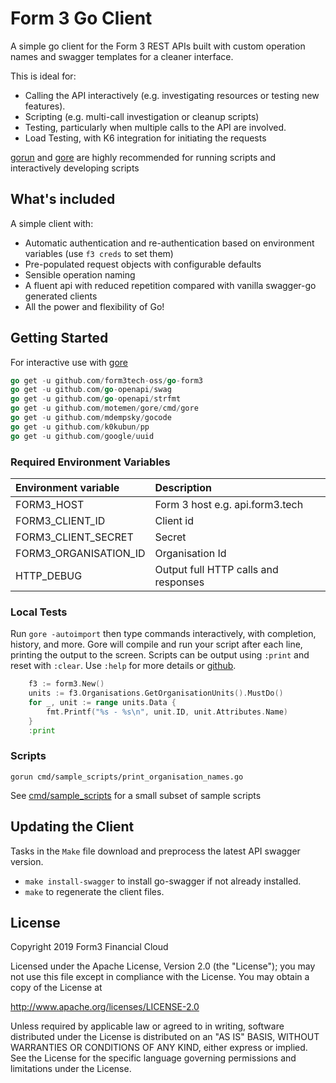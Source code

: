 # Form 3 Go Client

A simple go client for the Form 3 REST APIs built with custom operation names and swagger templates for a cleaner interface.

This is ideal for:

- Calling the API interactively (e.g. investigating resources or testing new features).
- Scripting (e.g. multi-call investigation or cleanup scripts)
- Testing, particularly when multiple calls to the API are involved.
- Load Testing, with K6 integration for initiating the requests

[gorun](https://github.com/erning/gorun) and [gore](https://github.com/motemen/gore) are highly recommended for running scripts and interactively developing scripts


## What's included

A simple client with:

- Automatic authentication and re-authentication based on environment variables (use `f3 creds` to set them)
- Pre-populated request objects with configurable defaults
- Sensible operation naming
- A fluent api with reduced repetition compared with vanilla swagger-go generated clients
- All the power and flexibility of Go!

## Getting Started

For interactive use with [gore](https://github.com/motemen/gore)
```go
go get -u github.com/form3tech-oss/go-form3
go get -u github.com/go-openapi/swag
go get -u github.com/go-openapi/strfmt
go get -u github.com/motemen/gore/cmd/gore
go get -u github.com/mdempsky/gocode
go get -u github.com/k0kubun/pp
go get -u github.com/google/uuid
```

### Required Environment Variables

| Environment variable | Description                                |
|:---------------------|:-------------------------------------------|
| FORM3_HOST           | Form 3 host e.g. api.form3.tech            |
| FORM3_CLIENT_ID      | Client id                                  |
| FORM3_CLIENT_SECRET  | Secret                                     |
| FORM3_ORGANISATION_ID| Organisation Id                            |
| HTTP_DEBUG           | Output full HTTP calls and responses       |

### Local Tests

Run `gore -autoimport` then type commands interactively, with completion, history, and more. Gore will compile and run your script after each line, printing the output to the screen. Scripts can be output using `:print` and reset with `:clear`. Use `:help` for more details or [github](https://github.com/motemen/gore).

```go
    f3 := form3.New()
	units := f3.Organisations.GetOrganisationUnits().MustDo()
	for _, unit := range units.Data {
		fmt.Printf("%s - %s\n", unit.ID, unit.Attributes.Name)
	}
	:print
```

### Scripts

`gorun cmd/sample_scripts/print_organisation_names.go`

See [cmd/sample_scripts](cmd/sample_scripts/) for a small subset of sample scripts

## Updating the Client

Tasks in the `Make` file download and preprocess the latest API swagger version.

* `make install-swagger` to install go-swagger if not already installed.
* `make` to regenerate the client files.

## License
Copyright 2019 Form3 Financial Cloud

Licensed under the Apache License, Version 2.0 (the "License"); you may not use this file except in compliance with the License.
You may obtain a copy of the License at

http://www.apache.org/licenses/LICENSE-2.0

Unless required by applicable law or agreed to in writing, software distributed under the License is distributed on an "AS IS" BASIS, WITHOUT WARRANTIES OR CONDITIONS OF ANY KIND, either express or implied. See the License for the specific language governing permissions and limitations under the License.
